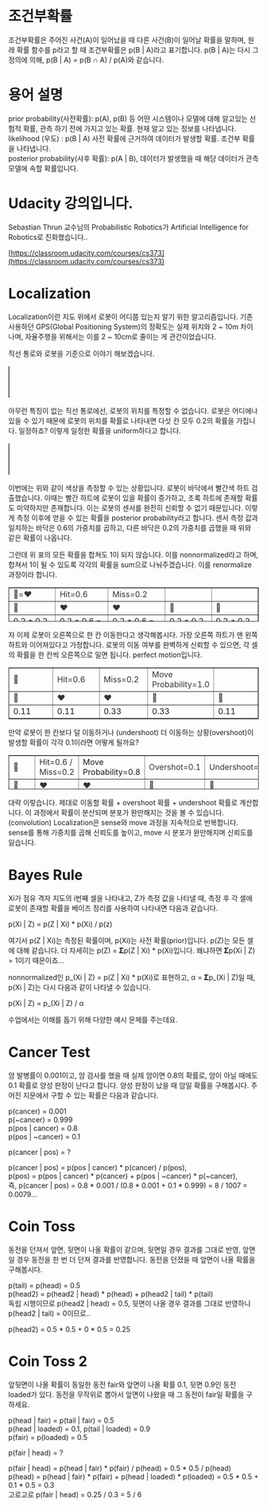 # 조건부확률

조건부확률은 주어진 사건(A)이 일어났을 때 다른 사건(B)이 일어날 확률을 말하며, 원래 확률 함수를 p라고 할 때 조건부확률은 p(B | A)라고 표기합니다. p(B | A)는 다시 그 정의에 의해, p(B | A) = p(B ∩ A) / p(A)와 같습니다.

# 용어 설명

prior probability(사전확률): p(A), p(B) 등 어떤 시스템이나 모델에 대해 알고있는 선험적 확률, 관측 하기 전에 가지고 있는 확률. 현재 알고 있는 정보를 나타냅니다.  
likelihood (우도) : p(B | A) 사전 확률에 근거하여 데이터가 발생할 확률. 조건부 확률을 나타냅니다.  
posterior probability(사후 확률): p(A | B), 데이터가 발생했을 때 해당 데이터가 관측 모델에 속할 확률입니다.

# Udacity 강의입니다.

Sebastian Thrun 교수님의 Probabilistic Robotics가 Artificial Intelligence for Robotics로 진화했습니다..

[https://classroom.udacity.com/courses/cs373](https://classroom.udacity.com/courses/cs373)

# Localization

Localization이란 지도 위에서 로봇이 어디쯤 있는지 알기 위한 알고리즘입니다. 기존 사용하던 GPS(Global Positioning System)의 정확도는 실제 위치와 2 ~ 10m 차이나며, 자율주행을 위해서는 이를 2 ~ 10cm로 줄이는 게 관건이었습니다.

직선 통로와 로봇을 기준으로 이야기 해보겠습니다.

<table style="border-collapse: collapse; width: 0%; height: 63px;" border="1"><tbody><tr style="height: 19px;"><td style="height: 19px; width: 19.8837%;"><span style="color: #333333;">🤖?</span></td><td style="width: 20%;"><span style="color: #333333;">&nbsp;</span></td><td style="width: 20%;"><span style="color: #333333;">&nbsp;</span></td><td style="width: 20%;"><span style="color: #333333;">&nbsp;</span></td><td style="width: 20%;"><span style="color: #333333;">&nbsp;</span></td></tr><tr style="height: 25px;"><td style="width: 19.8837%; height: 25px;"><span style="color: #333333;">❤️</span></td><td style="width: 20%; height: 25px;"><span style="color: #333333;">❤️</span></td><td style="width: 20%; height: 25px;"><span style="color: #333333;">❤️</span></td><td style="width: 20%; height: 25px;"><span style="color: #333333;">❤️</span></td><td style="width: 20%; height: 25px;"><span style="color: #333333;">❤️</span></td></tr><tr style="height: 19px;"><td style="width: 19.8837%; height: 19px;">0.2</td><td style="width: 20%; height: 19px;">0.2</td><td style="width: 20%; height: 19px;">0.2</td><td style="width: 20%; height: 19px;">0.2</td><td style="width: 20%; height: 19px;">0.2</td></tr></tbody></table>

아무런 특징이 없는 직선 통로에선, 로봇의 위치를 특정할 수 없습니다. 로봇은 어디에나 있을 수 있기 때문에 로봇의 위치를 확률로 나타내면 다섯 칸 모두 0.2의 확률을 가집니다. 일정하죠? 이렇게 일정한 확률을 uniform하다고 합니다.

<table style="border-collapse: collapse; width: 0%; height: 63px;" border="1"><tbody><tr style="height: 19px;"><td style="height: 19px; width: 19.8837%;"><span style="color: #333333;">🤖=<span style="color: #333333;">❤️</span></span></td><td style="width: 20%; height: 19px;"><span style="color: #333333;">Hit=0.6</span></td><td style="width: 20%; height: 19px;"><span style="color: #333333;">Miss=0.2</span></td><td style="width: 20%; height: 19px;"><span style="color: #333333;">&nbsp;</span></td><td style="width: 20%; height: 19px;"><span style="color: #333333;">&nbsp;</span></td></tr><tr style="height: 25px;"><td style="width: 19.8837%; height: 25px;"><span style="color: #333333;">💚</span></td><td style="width: 20%; height: 25px;"><span style="color: #333333;">❤️</span></td><td style="width: 20%; height: 25px;"><span style="color: #333333;">❤️</span></td><td style="width: 20%; height: 25px;"><span style="color: #333333;">💚</span></td><td style="width: 20%; height: 25px;"><span style="color: #333333;">💚</span></td></tr><tr style="height: 19px;"><td style="width: 19.8837%; height: 19px;">0.2 * 0.2 = 0.04</td><td style="width: 20%; height: 19px;">0.2 * 0.6 = 0.12</td><td style="width: 20%; height: 19px;">0.2 * 0.6 = 0.12</td><td style="width: 20%; height: 19px;">0.2 * 0.2 = 0.04</td><td style="width: 20%; height: 19px;">0.2 * 0.2 = 0.04</td></tr></tbody></table>

이번에는 위와 같이 색상을 측정할 수 있는 상황입니다. 로봇이 바닥에서 빨간색 하트 검출했습니다. 이때는 빨간 하트에 로봇이 있을 확률이 증가하고, 초록 하트에 존재할 확률도 미약하지만 존재합니다. 이는 로봇의 센서를 완전히 신뢰할 수 없기 때문입니다. 이렇게 측정 이후에 얻을 수 있는 확률을 posterior probability라고 합니다. 센서 측정 값과 일치하는 바닥은 0.6의 가중치를 곱하고, 다른 바닥은 0.2의 가중치를 곱했을 때 위와 같은 확률이 나옵니다.

그런데 위 표의 모든 확률을 합쳐도 1이 되지 않습니다. 이를 nonnormalized라고 하며, 합쳐서 1이 될 수 있도록 각각의 확률을 sum으로 나눠주겠습니다. 이를 renormalize 과정이라 합니다.

<table style="border-collapse: collapse; width: 100%; height: 69px;" border="1"><tbody><tr style="height: 19px;"><td style="height: 25px;"><span style="color: #333333;">🤖=<span style="color: #333333;">❤️</span></span></td><td style="height: 25px;"><span style="color: #333333;">Hit=0.6</span></td><td style="height: 25px;"><span style="color: #333333;">Miss=0.2</span></td><td style="height: 25px;"><span style="color: #333333;">&nbsp;</span></td><td style="height: 25px;"><span style="color: #333333;">&nbsp;</span></td></tr><tr style="height: 25px;"><td style="height: 25px;"><span style="color: #333333;">💚</span></td><td style="height: 25px;"><span style="color: #333333;">❤️</span></td><td style="height: 25px;"><span style="color: #333333;">❤️</span></td><td style="height: 25px;"><span style="color: #333333;">💚</span></td><td style="height: 25px;"><span style="color: #333333;">💚</span></td></tr><tr style="height: 19px;"><td style="height: 19px;">0.2 * 0.2 = 0.04</td><td style="height: 19px;">0.2 * 0.6 = 0.12</td><td style="height: 19px;">0.2 * 0.6 = 0.12</td><td style="height: 19px;">0.2 * 0.2 = 0.04</td><td style="height: 19px;">0.2 * 0.2 = 0.04</td></tr><tr><td>0.04 / 0.36 = 0.11</td><td>0.12 / 0.36 = 0.33</td><td><span style="color: #333333;">0.12 / 0.36 = 0.33</span></td><td><span style="color: #333333;">0.04 / 0.36 = 0.11</span></td><td><span style="color: #333333;">0.04 / 0.36 = 0.11</span></td></tr></tbody></table>

자 이제 로봇이 오른쪽으로 한 칸 이동한다고 생각해봅시다. 가장 오른쪽 하트가 맨 왼쪽 하트와 이어져있다고 가정합니다. 로봇의 이동 여부를 완벽하게 신뢰할 수 있으면, 각 셀의 확률을 한 칸씩 오른쪽으로 밀면 됩니다. perfect motion입니다.

<table style="border-collapse: collapse; width: 100%;" border="1"><tbody><tr><td style="width: 19.8837%;"><span style="color: #333333;">🤖</span></td><td style="width: 20%;"><span style="color: #333333;">Hit=0.6</span></td><td style="width: 20%;"><span style="color: #333333;">Miss=0.2</span></td><td style="width: 20%;"><span style="color: #333333;">Move Probability=1.0</span></td><td style="width: 20%;"><span style="color: #333333;">&nbsp;</span></td></tr><tr><td style="width: 19.8837%;"><span style="color: #333333;">💚</span></td><td style="width: 20%;"><span style="color: #333333;">❤️</span></td><td style="width: 20%;"><span style="color: #333333;">❤️</span></td><td style="width: 20%;"><span style="color: #333333;">💚</span></td><td style="width: 20%;"><span style="color: #333333;">💚</span></td></tr><tr><td style="width: 19.8837%;">0.11</td><td style="width: 20%;">0.11</td><td style="width: 20%;">0.33</td><td style="width: 20%;">0.33</td><td style="width: 20%;">0.11</td></tr></tbody></table>

만약 로봇이 한 칸보다 덜 이동하거나 (undershoot) 더 이동하는 상황(overshoot)이 발생할 확률이 각각 0.1이라면 어떻게 될까요?

<table style="border-collapse: collapse; width: 100%; height: 69px;" border="1"><tbody><tr style="height: 25px;"><td style="width: 19.8837%; height: 25px;"><span style="color: #333333;">🤖</span></td><td style="width: 20%; height: 25px;"><span style="color: #333333;">Hit=0.6 / Miss=0.2</span></td><td style="width: 20%; height: 25px;">Move Probability=0.8</td><td style="width: 20%; height: 25px;"><span style="color: #333333;">Overshot=0.1</span></td><td style="width: 20%; height: 25px;"><span style="color: #333333;">Undershoot=0.1</span></td></tr><tr style="height: 25px;"><td style="width: 19.8837%; height: 25px;"><span style="color: #333333;">💚</span></td><td style="width: 20%; height: 25px;"><span style="color: #333333;">❤️</span></td><td style="width: 20%; height: 25px;"><span style="color: #333333;">❤️</span></td><td style="width: 20%; height: 25px;"><span style="color: #333333;">💚</span></td><td style="width: 20%; height: 25px;"><span style="color: #333333;">💚</span></td></tr><tr style="height: 19px;"><td style="width: 19.8837%; height: 19px;">0.11 * 0.8 + 0.11 * 0.1 + 0.11 * 0.1</td><td style="width: 20%; height: 19px;">0.11 * 0.8 + 0.11 * 0.1 + 0.33 * 0.1</td><td style="width: 20%; height: 19px;">0.33 * 0.8 + 0.11 * 0.1 + 0.33 * 0.1</td><td style="width: 20%; height: 19px;">0.33 * 0.8 + 0.33 * 0.1 + 0.11 * 0.1</td><td style="width: 20%; height: 19px;">0.11 * 0.8 + 0.33 * 0.1 + 0.11 * 0.1</td></tr><tr><td style="width: 19.8837%;">= 0.11</td><td style="width: 20%;">= 0.132</td><td style="width: 20%;">= 0.308</td><td style="width: 20%;">= 0.308</td><td style="width: 20%;">= 0.132</td></tr></tbody></table>

대략 이렇습니다. 제대로 이동할 확률 + overshoot 확률 + undershoot 확률로 계산합니다. 이 과정에서 확률이 분산되며 분포가 완만해지는 것을 볼 수 있습니다. (convolution) Localization은 sense와 move 과정을 지속적으로 반복합니다. sense를 통해 가중치를 곱해 신뢰도를 높이고, move 시 분포가 완만해지며 신뢰도를 잃습니다.

# Bayes Rule

Xi가 점유 격자 지도의 i번째 셀을 나타내고, Z가 측정 값을 나타낼 때, 측정 후 각 셀에 로봇이 존재할 확률을 베이즈 정리를 사용하여 나타내면 다음과 같습니다.

p(Xi | Z) = p(Z | Xi) \* p(Xi) / p(z)

여기서 p(Z | Xi)는 측정된 확률이며, p(Xi)는 사전 확률(prior)입니다. p(Z)는 모든 셀에 대해 같습니다. 더 자세히는 p(Z) = 𝚺p(Z | Xi) \* p(Xi)입니다. 왜냐하면 𝚺p(Xi | Z) = 1이기 때문이죠...

nonnormalized인 p\_(Xi | Z) = p(Z | Xi) \* p(Xi)로 표현하고, α = 𝚺p\_(Xi | Z)일 때, p(Xi | Z)는 다시 다음과 같이 나타낼 수 있습니다.

p(Xi | Z) = p\_(Xi | Z) / α

수업에서는 이해를 돕기 위해 다양한 예시 문제를 주는데요.

# Cancer Test

암 발병률이 0.001이고, 암 검사를 했을 때 실제 암이면 0.8의 확률로, 암이 아닐 때에도 0.1 확률로 양성 판정이 난다고 합니다. 양성 판정이 났을 때 암일 확률을 구해봅시다. 주어진 지문에서 구할 수 있는 확률은 다음과 같습니다.

p(cancer) = 0.001  
p(~cancer) = 0.999  
p(pos | cancer) = 0.8  
p(pos | ~cancer) = 0.1

p(cancer | pos) = ?

p(cancer | pos) = p(pos | cancer) \* p(cancer) / p(pos),  
p(pos) = p(pos | cancer) \* p(cancer) + p(pos | ~cancer) \* p(~cancer),  
즉, p(cancer | pos) = 0.8 \* 0.001 / (0.8 \* 0.001 + 0.1 \* 0.999) = 8 / 1007 = 0.0079...

# Coin Toss

동전을 던져서 앞면, 뒷면이 나올 확률이 같으며, 뒷면일 경우 결과를 그대로 반영, 앞면일 경우 동전을 한 번 더 던져 결과를 반영합니다. 동전을 던졌을 때 앞면이 나올 확률을 구해봅시다.

p(tail) = p(head) = 0.5  
p(head2) = p(head2 | head) \* p(head) + p(head2 | tail) \* p(tail)  
독립 시행이므로 p(head2 | head) = 0.5, 뒷면이 나올 경우 결과를 그대로 반영하니 p(head2 | tail) = 0이므로..

p(head2) = 0.5 \* 0.5 + 0 \* 0.5 = 0.25

# Coin Toss 2

앞뒷면이 나올 확률이 동일한 동전 fair와 앞면이 나올 확률 0.1, 뒷면 0.9인 동전 loaded가 있다. 동전을 무작위로 뽑아서 앞면이 나왔을 때 그 동전이 fair일 확률을 구하세요.

p(head | fair) = p(tail | fair) = 0.5  
p(head | loaded) = 0.1, p(tail | loaded) = 0.9  
p(fair) = p(loaded) = 0.5

p(fair | head) = ?

p(fair | head) = p(head | fair) \* p(fair) / p(head) = 0.5 \* 0.5 / p(head)  
p(head) = p(head | fair) \* p(fair) + p(head | loaded) \* p(loaded) = 0.5 \* 0.5 + 0.1 \* 0.5 = 0.3  
고로고로 p(fair | head) = 0.25 / 0.3 = 5 / 6